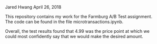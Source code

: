 Jared Hwang
April 26, 2018

This repository contains my work for the Farmburg A/B Test assignment. The code can be found 
in the file microtransactions.ipynb.

Overall, the test results found that 4.99 was the price point at which we could most 
confidently say that we would make the desired amount.

